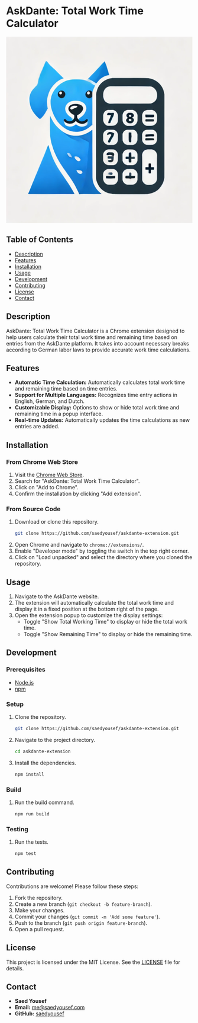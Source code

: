 # AskDante: Total Work Time Calculator

![Logo](img/icon.png)

## Table of Contents
- [Description](#description)
- [Features](#features)
- [Installation](#installation)
- [Usage](#usage)
- [Development](#development)
- [Contributing](#contributing)
- [License](#license)
- [Contact](#contact)

## Description
AskDante: Total Work Time Calculator is a Chrome extension designed to help users calculate their total work time and remaining time based on entries from the AskDante platform. It takes into account necessary breaks according to German labor laws to provide accurate work time calculations.

## Features
- **Automatic Time Calculation:** Automatically calculates total work time and remaining time based on time entries.
- **Support for Multiple Languages:** Recognizes time entry actions in English, German, and Dutch.
- **Customizable Display:** Options to show or hide total work time and remaining time in a popup interface.
- **Real-time Updates:** Automatically updates the time calculations as new entries are added.

## Installation

### From Chrome Web Store
1. Visit the [Chrome Web Store](https://chrome.google.com/webstore).
2. Search for "AskDante: Total Work Time Calculator".
3. Click on "Add to Chrome".
4. Confirm the installation by clicking "Add extension".

### From Source Code
1. Download or clone this repository.
    ```sh
    git clone https://github.com/saedyousef/askdante-extension.git
    ```
2. Open Chrome and navigate to `chrome://extensions/`.
3. Enable "Developer mode" by toggling the switch in the top right corner.
4. Click on "Load unpacked" and select the directory where you cloned the repository.

## Usage
1. Navigate to the AskDante website.
2. The extension will automatically calculate the total work time and display it in a fixed position at the bottom right of the page.
3. Open the extension popup to customize the display settings:
    - Toggle "Show Total Working Time" to display or hide the total work time.
    - Toggle "Show Remaining Time" to display or hide the remaining time.

## Development
### Prerequisites
- [Node.js](https://nodejs.org/)
- [npm](https://www.npmjs.com/)

### Setup
1. Clone the repository.
    ```sh
    git clone https://github.com/saedyousef/askdante-extension.git
    ```
2. Navigate to the project directory.
    ```sh
    cd askdante-extension
    ```
3. Install the dependencies.
    ```sh
    npm install
    ```

### Build
1. Run the build command.
    ```sh
    npm run build
    ```

### Testing
1. Run the tests.
    ```sh
    npm test
    ```

## Contributing
Contributions are welcome! Please follow these steps:
1. Fork the repository.
2. Create a new branch (`git checkout -b feature-branch`).
3. Make your changes.
4. Commit your changes (`git commit -m 'Add some feature'`).
5. Push to the branch (`git push origin feature-branch`).
6. Open a pull request.

## License
This project is licensed under the MIT License. See the [LICENSE](LICENSE) file for details.

## Contact
- **Saed Yousef**
- **Email:** me@saedyousef.com
- **GitHub:** [saedyousef](https://github.com/saedyousef)

